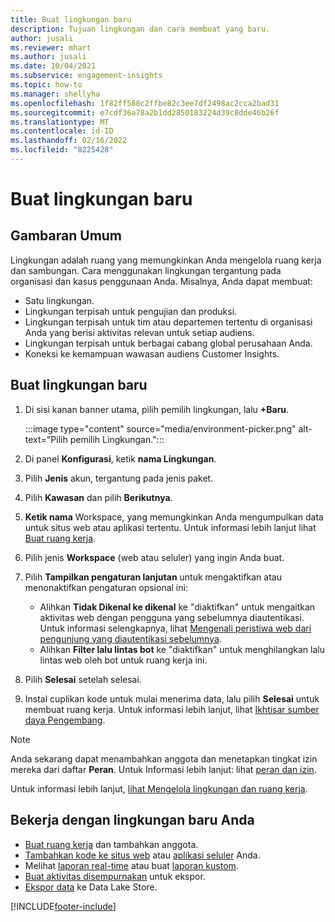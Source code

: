 ```yaml
---
title: Buat lingkungan baru
description: Tujuan lingkungan dan cara membuat yang baru.
author: jusali
ms.reviewer: mhart
ms.author: jusali
ms.date: 10/04/2021
ms.subservice: engagement-insights
ms.topic: how-to
ms.manager: shellyha
ms.openlocfilehash: 1f82ff588c2ffbe82c3ee7df2498ac2cca2bad31
ms.sourcegitcommit: e7cdf36a78a2b1dd2850183224d39c8dde46b26f
ms.translationtype: MT
ms.contentlocale: id-ID
ms.lasthandoff: 02/16/2022
ms.locfileid: "8225428"
---
```

# <a name="create-a-new-environment"></a>Buat lingkungan baru 

## <a name="overview"></a>Gambaran Umum

Lingkungan adalah ruang yang memungkinkan Anda mengelola ruang kerja dan sambungan. Cara menggunakan lingkungan tergantung pada organisasi dan kasus penggunaan Anda. Misalnya, Anda dapat membuat:

- Satu lingkungan.
- Lingkungan terpisah untuk pengujian dan produksi.
- Lingkungan terpisah untuk tim atau departemen tertentu di organisasi Anda yang berisi aktivitas relevan untuk setiap audiens.
- Lingkungan terpisah untuk berbagai cabang global perusahaan Anda.
- Koneksi ke kemampuan wawasan audiens Customer Insights.

## <a name="create-a-new-environment"></a>Buat lingkungan baru

1. Di sisi kanan banner utama, pilih pemilih lingkungan, lalu **+Baru**.

   :::image type="content" source="media/environment-picker.png" alt-text="Pilih pemilih Lingkungan.":::

1. Di panel **Konfigurasi**, ketik **nama Lingkungan**.

1. Pilih **Jenis** akun, tergantung pada jenis paket.

1. Pilih **Kawasan** dan pilih **Berikutnya**. 

1. **Ketik nama** Workspace, yang memungkinkan Anda mengumpulkan data untuk situs web atau aplikasi tertentu. Untuk informasi lebih lanjut lihat [Buat ruang kerja](create-workspace.md).

1. Pilih jenis **Workspace** (web atau seluler) yang ingin Anda buat. 

1. Pilih **Tampilkan pengaturan lanjutan** untuk mengaktifkan atau menonaktifkan pengaturan opsional ini:

   - Alihkan **Tidak Dikenal ke dikenal** ke "diaktifkan" untuk mengaitkan aktivitas web dengan pengguna yang sebelumnya diautentikasi. Untuk informasi selengkapnya, lihat [Mengenali peristiwa web dari pengunjung yang diautentikasi sebelumnya](unknown-to-known.md).
   - Alihkan **Filter lalu lintas bot** ke "diaktifkan" untuk menghilangkan lalu lintas web oleh bot untuk ruang kerja ini. 

1. Pilih **Selesai** setelah selesai. 

1. Instal cuplikan kode untuk mulai menerima data, lalu pilih **Selesai** untuk membuat ruang kerja. Untuk informasi lebih lanjut, lihat [Ikhtisar sumber daya Pengembang](developer-resources.md).

> [!NOTE]
> Anda sekarang dapat menambahkan anggota dan menetapkan tingkat izin mereka dari daftar **Peran**. Untuk Informasi lebih lanjut: lihat [peran dan izin](user-roles.md). 

Untuk informasi lebih lanjut, [lihat Mengelola lingkungan dan ruang kerja](manage-environments-workspaces.md).

## <a name="work-with-your-new-environment"></a>Bekerja dengan lingkungan baru Anda

- [Buat ruang kerja](../engagement-insights/create-workspace.md) dan tambahkan anggota.
- [Tambahkan kode ke situs web](../engagement-insights/instrument-website.md) atau [aplikasi seluler](../engagement-insights/developer-resources.md#capture-events-from-mobile-apps) Anda.
- Melihat [laporan real-time](../engagement-insights/view-reports.md) atau buat [laporan kustom](../engagement-insights/custom-reports.md).
- [Buat aktivitas disempurnakan](../engagement-insights/refined-events.md) untuk ekspor.
- [Ekspor data](../engagement-insights/export-events.md) ke Data Lake Store.

[!INCLUDE[footer-include](../includes/footer-banner.md)]
